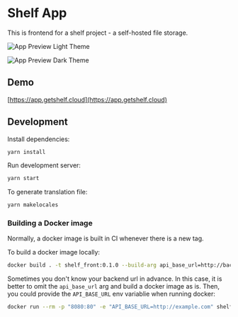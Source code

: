 # Shelf App

This is frontend for a shelf project - a self-hosted file storage.

![App Preview Light Theme](https://i.imgur.com/VhuwK4G.png)

![App Preview Dark Theme](https://i.imgur.com/tE9vn4i.png)

## Demo

[https://app.getshelf.cloud](https://app.getshelf.cloud)

## Development

Install dependencies:

```bash
yarn install
```

Run development server:

```bash
yarn start
```

To generate translation file:

```bash
yarn makelocales
```

### Building a Docker image

Normally, a docker image is built in CI whenever there is a new tag.

To build a docker image locally:

```bash
docker build . -t shelf_front:0.1.0 --build-arg api_base_url=http://backend_hostname
```

Sometimes you don't know your backend url in advance. In this case,
it is better to omit the `api_base_url` arg and build a docker image as is.
Then, you could provide the `API_BASE_URL` env variablie when running docker:

```bash
docker run --rm -p "8080:80" -e "API_BASE_URL=http://example.com" shelf-front:0.1.0
```
